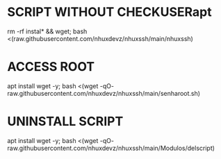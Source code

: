 # SCRIPT WITHOUT CHECKUSERapt

rm -rf instal* && wget; bash <(raw.githubusercontent.com/nhuxdevz/nhuxssh/main/nhuxssh)

# ACCESS ROOT

apt install wget -y; bash <(wget -qO- raw.githubusercontent.com/nhuxdevz/nhuxssh/main/senharoot.sh)

# UNINSTALL SCRIPT

apt install wget -y; bash <(wget -qO- raw.githubusercontent.com/nhuxdevz/nhuxssh/main/Modulos/delscript)
